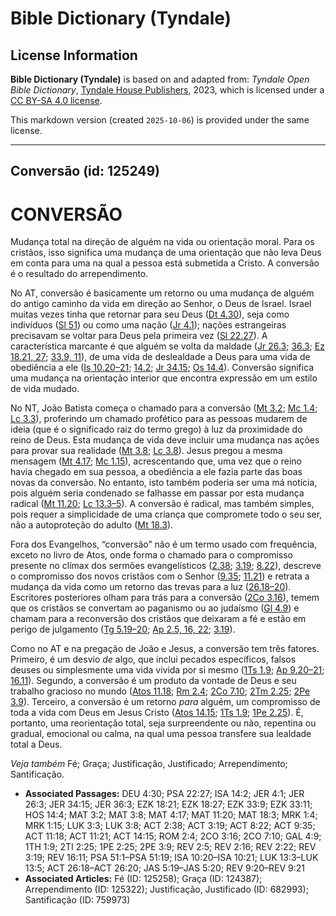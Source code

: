 # Bible Dictionary (Tyndale)

## License Information

**Bible Dictionary (Tyndale)** is based on and adapted from: _Tyndale Open Bible Dictionary_, [Tyndale House Publishers](https://tyndaleopenresources.com/), 2023, which is licensed under a [CC BY-SA 4.0 license](https://creativecommons.org/licenses/by-sa/4.0/legalcode.en).

This markdown version (created `2025-10-06`) is provided under the same license.



--------------------------------

## Conversão (id: 125249)

CONVERSÃO
=========

Mudança total na direção de alguém na vida ou orientação moral. Para os cristãos, isso significa uma mudança de uma orientação que não leva Deus em conta para uma na qual a pessoa está submetida a Cristo. A conversão é o resultado do arrependimento.

No AT, conversão é basicamente um retorno ou uma mudança de alguém do antigo caminho da vida em direção ao Senhor, o Deus de Israel. Israel muitas vezes tinha que retornar para seu Deus ([Dt 4\.30](https://ref.ly/Deut4:30)), seja como indivíduos ([Sl 51](https://ref.ly/Ps51:1-Ps51:19)) ou como uma nação ([Jr 4\.1](https://ref.ly/Jer4:1)); nações estrangeiras precisavam se voltar para Deus pela primeira vez ([Sl 22\.27](https://ref.ly/Ps22:27)). A característica marcante é que alguém se volta da maldade ([Jr 26\.3](https://ref.ly/Jer26:3); [36\.3](https://ref.ly/Jer36:3); [Ez 18\.21, 27](https://ref.ly/Ezek18:21); [33\.9, 11](https://ref.ly/Ezek33:9)), de uma vida de deslealdade a Deus para uma vida de obediência a ele ([Is 10\.20–21](https://ref.ly/Isa10:20-Isa10:21); [14\.2](https://ref.ly/Isa14:2); [Jr 34\.15](https://ref.ly/Jer34:15); [Os 14\.4](https://ref.ly/Hos14:4)). Conversão significa uma mudança na orientação interior que encontra expressão em um estilo de vida mudado.

No NT, João Batista começa o chamado para a conversão ([Mt 3\.2](https://ref.ly/Matt3:2); [Mc 1\.4](https://ref.ly/Mark1:4); [Lc 3\.3](https://ref.ly/Luke3:3)), proferindo um chamado profético para as pessoas mudarem de ideia (que é o significado raiz do termo grego) à luz da proximidade do reino de Deus. Esta mudança de vida deve incluir uma mudança nas ações para provar sua realidade ([Mt 3\.8](https://ref.ly/Matt3:8); [Lc 3\.8](https://ref.ly/Luke3:8)). Jesus pregou a mesma mensagem ([Mt 4\.17](https://ref.ly/Matt4:17); [Mc 1\.15](https://ref.ly/Mark1:15)), acrescentando que, uma vez que o reino havia chegado em sua pessoa, a obediência a ele fazia parte das boas novas da conversão. No entanto, isto também poderia ser uma má notícia, pois alguém seria condenado se falhasse em passar por esta mudança radical ([Mt 11\.20](https://ref.ly/Matt11:20); [Lc 13\.3–5](https://ref.ly/Luke13:3-Luke13:5)). A conversão é radical, mas também simples, pois requer a simplicidade de uma criança que compromete todo o seu ser, não a autoproteção do adulto ([Mt 18\.3](https://ref.ly/Matt18:3)).

Fora dos Evangelhos, “conversão” não é um termo usado com frequência, exceto no livro de Atos, onde forma o chamado para o compromisso presente no clímax dos sermões evangelísticos ([2\.38](https://ref.ly/Acts2:38); [3\.19](https://ref.ly/Acts3:19); [8\.22](https://ref.ly/Acts8:22)), descreve o compromisso dos novos cristãos com o Senhor ([9\.35](https://ref.ly/Acts9:35); [11\.21](https://ref.ly/Acts11:21)) e retrata a mudança da vida como um retorno das trevas para a luz ([26\.18–20](https://ref.ly/Acts26:18-Acts26:20)). Escritores posteriores olham para trás para a conversão ([2Co 3\.16](https://ref.ly/2Cor3:16)), temem que os cristãos se convertam ao paganismo ou ao judaísmo ([Gl 4\.9](https://ref.ly/Gal4:9)) e chamam para a reconversão dos cristãos que deixaram a fé e estão em perigo de julgamento ([Tg 5\.19–20](https://ref.ly/Jas5:19-Jas5:20); [Ap 2\.5, 16, 22](https://ref.ly/Rev2:5); [3\.19](https://ref.ly/Rev3:19)).

Como no AT e na pregação de João e Jesus, a conversão tem três fatores. Primeiro, é um desvio *de* algo, que inclui pecados específicos, falsos deuses ou simplesmente uma vida vivida por si mesmo ([1Ts 1\.9](https://ref.ly/1Thess1:9); [Ap 9\.20–21](https://ref.ly/Rev9:20-Rev9:21); [16\.11](https://ref.ly/Rev16:11)). Segundo, a conversão é um produto da vontade de Deus e seu trabalho gracioso no mundo ([Atos 11\.18](https://ref.ly/Acts11:18); [Rm 2\.4](https://ref.ly/Rom2:4); [2Co 7\.10](https://ref.ly/2Cor7:10); [2Tm 2\.25](https://ref.ly/2Tim2:25); [2Pe 3\.9](https://ref.ly/2Pet3:9)). Terceiro, a conversão é um retorno *para* alguém, um compromisso de toda a vida com Deus em Jesus Cristo ([Atos 14\.15](https://ref.ly/Acts14:15); [1Ts 1\.9](https://ref.ly/1Thess1:9); [1Pe 2\.25](https://ref.ly/1Pet2:25)). É, portanto, uma reorientação total, seja surpreendente ou não, repentina ou gradual, emocional ou calma, na qual uma pessoa transfere sua lealdade total a Deus.

*Veja também* Fé; Graça; Justificação, Justificado; Arrependimento; Santificação.

* **Associated Passages:** DEU 4:30; PSA 22:27; ISA 14:2; JER 4:1; JER 26:3; JER 34:15; JER 36:3; EZK 18:21; EZK 18:27; EZK 33:9; EZK 33:11; HOS 14:4; MAT 3:2; MAT 3:8; MAT 4:17; MAT 11:20; MAT 18:3; MRK 1:4; MRK 1:15; LUK 3:3; LUK 3:8; ACT 2:38; ACT 3:19; ACT 8:22; ACT 9:35; ACT 11:18; ACT 11:21; ACT 14:15; ROM 2:4; 2CO 3:16; 2CO 7:10; GAL 4:9; 1TH 1:9; 2TI 2:25; 1PE 2:25; 2PE 3:9; REV 2:5; REV 2:16; REV 2:22; REV 3:19; REV 16:11; PSA 51:1–PSA 51:19; ISA 10:20–ISA 10:21; LUK 13:3–LUK 13:5; ACT 26:18–ACT 26:20; JAS 5:19–JAS 5:20; REV 9:20–REV 9:21
* **Associated Articles:** Fé (ID: 125258); Graça (ID: 124387); Arrependimento (ID: 125322); Justificação, Justificado (ID: 682993); Santificação (ID: 759973)

